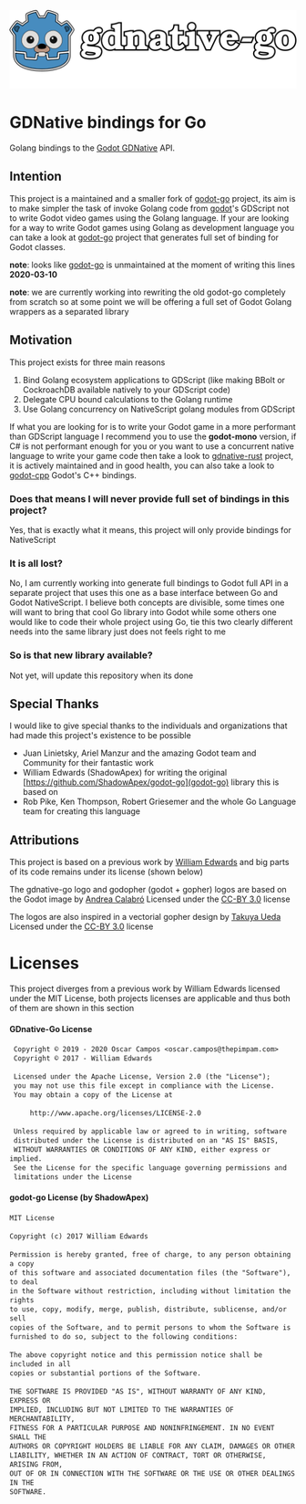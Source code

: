 ![alt text][logo]

# GDNative bindings for Go

Golang bindings to the [Godot GDNative](https://github.com/GodotNativeTools/godot_headers) API.

## Intention

This project is a maintained and a smaller fork of [godot-go](https://github.com/ShadowApex/godot-go)
project, its aim is to make simpler the task of invoke Golang code from [godot](https://github.com/godotengine/godot)'s
GDScript not to write Godot video games using the Golang language. If your are looking for a way to
write Godot games using Golang as development language you can take a look at
[godot-go](https://github.com/ShadowApex/godot-go) project that generates full set of binding for Godot
 classes.

**note**: looks like [godot-go](https://github.com/ShadowApex/godot-go) is unmaintained at the moment
of writing this lines **2020-03-10**

**note**: we are currently working into rewriting the  old godot-go completely from scratch so at some point we will be offering a full set of Godot  Golang wrappers as a separated library

## Motivation

This project exists for three main reasons

1. Bind Golang ecosystem applications to GDScript (like making BBolt or CockroachDB available natively to your GDScript code)
2. Delegate CPU bound calculations to the Golang runtime
3. Use Golang concurrency on NativeScript golang modules from GDScript

If what you are looking for is to write your Godot game in a more performant than GDScript language I
recommend you to use the **godot-mono** version, if C# is not performant enough for you or you want to use a
concurrent native language to write your game code then take a look to [gdnative-rust](https://github.com/GodotNativeTools/godot-rust)
project, it is actively maintained and in good health, you can also take a look to
[godot-cpp](https://github.com/GodotNativeTools/godot-cpp) Godot's C++ bindings.

### Does that means I will never provide full set of bindings in this project?

Yes, that is exactly what it means, this project will only provide bindings for NativeScript

### It is all lost?

No, I am currently working into generate full bindings to Godot full API in a separate project that
uses this one as a base interface between Go and Godot NativeScript. I believe both concepts are
divisible, some times one will want to bring that cool Go library into Godot while some others one
would like to code their whole project using Go, tie this two clearly different needs into the same
library just does not feels right to me

### So is that new library available?

Not yet, will update this repository when its done

## Special Thanks

I would like to give special thanks to the individuals and organizations that had made this project's
existence to be possible 

* Juan Linietsky, Ariel Manzur and the amazing Godot team and Community for their fantastic work
* William Edwards (ShadowApex) for writing the original [https://github.com/ShadowApex/godot-go](godot-go) library this is based on
* Rob Pike, Ken Thompson, Robert Griesemer and the whole Go Language team for creating this language 

## Attributions

This project is based on a previous work by [William Edwards](https://github.com/ShadowApex) and big parts of its
code remains under its license (shown below)

The gdnative-go logo and godopher (godot + gopher) logos are based on the Godot image by 
[Andrea Calabró](https://commons.wikimedia.org/wiki/File:Godot_logo.svg) Licensed under the
[CC-BY 3.0](https://creativecommons.org/licenses/by/3.0/legalcode) license 

The logos are also inspired in a vectorial gopher design by [Takuya Ueda](https://github.com/golang-samples/gopher-vector)
Licensed under the [CC-BY 3.0](https://creativecommons.org/licenses/by/3.0/legalcode) license 

# Licenses

This project diverges from a previous work by William Edwards licensed under the MIT License, both
projects licenses are applicable and thus both of them are shown in this section 

#### GDnative-Go License

```
 Copyright © 2019 - 2020 Oscar Campos <oscar.campos@thepimpam.com>
 Copyright © 2017 - William Edwards

 Licensed under the Apache License, Version 2.0 (the "License");
 you may not use this file except in compliance with the License.
 You may obtain a copy of the License at

     http://www.apache.org/licenses/LICENSE-2.0

 Unless required by applicable law or agreed to in writing, software
 distributed under the License is distributed on an "AS IS" BASIS,
 WITHOUT WARRANTIES OR CONDITIONS OF ANY KIND, either express or implied.
 See the License for the specific language governing permissions and
 limitations under the License
```

#### godot-go License (by ShadowApex)

```
MIT License

Copyright (c) 2017 William Edwards

Permission is hereby granted, free of charge, to any person obtaining a copy
of this software and associated documentation files (the "Software"), to deal
in the Software without restriction, including without limitation the rights
to use, copy, modify, merge, publish, distribute, sublicense, and/or sell
copies of the Software, and to permit persons to whom the Software is
furnished to do so, subject to the following conditions:

The above copyright notice and this permission notice shall be included in all
copies or substantial portions of the Software.

THE SOFTWARE IS PROVIDED "AS IS", WITHOUT WARRANTY OF ANY KIND, EXPRESS OR
IMPLIED, INCLUDING BUT NOT LIMITED TO THE WARRANTIES OF MERCHANTABILITY,
FITNESS FOR A PARTICULAR PURPOSE AND NONINFRINGEMENT. IN NO EVENT SHALL THE
AUTHORS OR COPYRIGHT HOLDERS BE LIABLE FOR ANY CLAIM, DAMAGES OR OTHER
LIABILITY, WHETHER IN AN ACTION OF CONTRACT, TORT OR OTHERWISE, ARISING FROM,
OUT OF OR IN CONNECTION WITH THE SOFTWARE OR THE USE OR OTHER DEALINGS IN THE
SOFTWARE.
```

[logo]: img/gdnative-go-logo-with-text.png "GDnative-Go"
